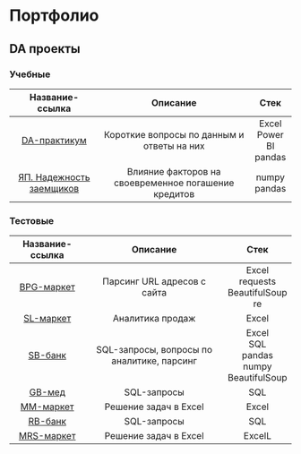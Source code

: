 # Портфолио
## DA проекты
### Учебные

|Название-ссылка|Описание|Стек|
|:-:|:-:|:-:|
|[DA-практикум](https://github.com/mikhailov-v-a/portfolio/tree/main/da_projects/edu/da_workshop)|Короткие вопросы по данным и ответы на них|Excel</br>Power BI</br>pandas</br>|
|[ЯП. Надежность заемщиков](https://github.com/mikhailov-v-a/portfolio/tree/main/da_projects/edu/credit_scoring)|Влияние факторов на своевременное погашение кредитов|numpy</br>pandas</br>|

### Тестовые
|Название-ссылка|Описание|Стек|
|:-:|:-:|:-:|
|[BPG-маркет](https://github.com/mikhailov-v-a/portfolio/tree/main/da_projects/test/bpg)|Парсинг URL адресов с сайта|Excel</br>requests</br>BeautifulSoup</br>re|
|[SL-маркет](https://github.com/mikhailov-v-a/portfolio/tree/main/da_projects/test/sl)|Аналитика продаж|Excel|
|[SB-банк](https://github.com/mikhailov-v-a/portfolio/tree/main/da_projects/test/sb)|SQL-запросы, вопросы по аналитике, парсинг|Excel</br>SQL</br>pandas</br>numpy</br>BeautifulSoup|
|[GB-мед](https://github.com/mikhailov-v-a/portfolio/tree/main/da_projects/test/gb)|SQL-запросы|SQL</br>|
|[MM-маркет](https://github.com/mikhailov-v-a/portfolio/tree/main/da_projects/test/mm)|Решение задач в Excel|Excel</br>|
|[RB-банк](https://github.com/mikhailov-v-a/portfolio/tree/main/da_projects/test/rb)|SQL-запросы|SQL</br>|
|[MRS-маркет](https://github.com/mikhailov-v-a/portfolio/tree/main/da_projects/test/mrs)|Решение задач в Excel|ExcelL</br>|
